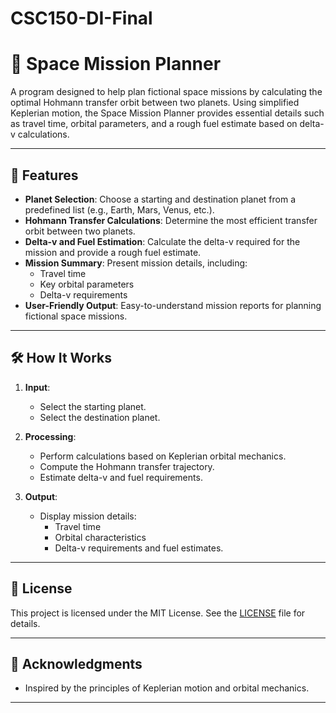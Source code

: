 # CSC150-DI-Final

# 🚀 Space Mission Planner

A program designed to help plan fictional space missions by calculating the optimal Hohmann transfer orbit between two planets. Using simplified Keplerian motion, the Space Mission Planner provides essential details such as travel time, orbital parameters, and a rough fuel estimate based on delta-v calculations.

---

## 🌌 Features

- **Planet Selection**: Choose a starting and destination planet from a predefined list (e.g., Earth, Mars, Venus, etc.).
- **Hohmann Transfer Calculations**: Determine the most efficient transfer orbit between two planets.
- **Delta-v and Fuel Estimation**: Calculate the delta-v required for the mission and provide a rough fuel estimate.
- **Mission Summary**: Present mission details, including:
  - Travel time
  - Key orbital parameters
  - Delta-v requirements
- **User-Friendly Output**: Easy-to-understand mission reports for planning fictional space missions.

---

## 🛠️ How It Works

1. **Input**:
   - Select the starting planet.
   - Select the destination planet.

2. **Processing**:
   - Perform calculations based on Keplerian orbital mechanics.
   - Compute the Hohmann transfer trajectory.
   - Estimate delta-v and fuel requirements.

3. **Output**:
   - Display mission details:
     - Travel time
     - Orbital characteristics
     - Delta-v requirements and fuel estimates.

---

## 📄 License

This project is licensed under the MIT License. See the [LICENSE](LICENSE) file for details.

---

## 🌟 Acknowledgments

- Inspired by the principles of Keplerian motion and orbital mechanics.

---
